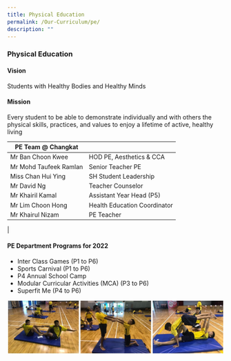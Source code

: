 ```yaml
---
title: Physical Education
permalink: /Our-Curriculum/pe/
description: ""
---
```

### Physical Education

#### Vision
Students with Healthy Bodies and Healthy Minds

#### Mission
Every student to be able to demonstrate individually and with others the physical skills, practices, and values to enjoy a lifetime of active, healthy living

| PE Team @ Changkat |  |
|---|---|
| Mr Ban Choon Kwee | HOD PE, Aesthetics & CCA |
| Mr Mohd Taufeek Ramlan | Senior Teacher PE |
| Miss Chan Hui Ying | SH Student Leadership |
| Mr David Ng | Teacher Counselor |
| Mr Khairil Kamal | Assistant Year Head (P5) |
| Mr Lim Choon Hong | Health Education Coordinator |
| Mr Khairul Nizam | PE Teacher |
|

#### PE Department Programs for 2022

* Inter Class Games (P1 to P6)
* Sports Carnival (P1 to P6)
* P4 Annual School Camp
* Modular Curricular Activities (MCA) (P3 to P6)
* Superfit Me (P4 to P6)

![](/images/PE.jpg)